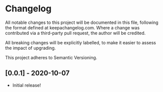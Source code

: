 # Changelog

All notable changes to this project will be documented in this file, following the format defined at keepachangelog.com. Where a change was contributed via a third-party pull request, the author will be credited.

All breaking changes will be explicitly labelled, to make it easier to assess the impact of upgrading.

This project adheres to Semantic Versioning.

## [0.0.1] - 2020-10-07

* Initial release!

[0.1.0]: https://github.com/17cupsofcoffee/tetra/compare/41a781f..0.0.1